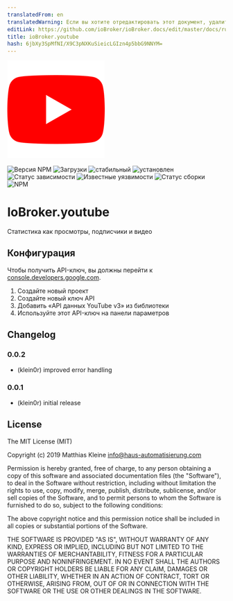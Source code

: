```yaml
---
translatedFrom: en
translatedWarning: Если вы хотите отредактировать этот документ, удалите поле «translationFrom», в противном случае этот документ будет снова автоматически переведен
editLink: https://github.com/ioBroker/ioBroker.docs/edit/master/docs/ru/adapterref/iobroker.youtube/README.md
title: ioBroker.youtube
hash: 6jbXy3SpMfNI/X9C3pNXKuSieicLGIzn4p5bbG9NNYM=
---
```

![логотип](../../../en/adapterref/iobroker.youtube/admin/youtube.png)

![Версия NPM](http://img.shields.io/npm/v/iobroker.youtube.svg)
![Загрузки](https://img.shields.io/npm/dm/iobroker.youtube.svg)
![стабильный](http://iobroker.live/badges/youtube-stable.svg)
![установлен](http://iobroker.live/badges/youtube-installed.svg)
![Статус зависимости](https://img.shields.io/david/klein0r/iobroker.youtube.svg)
![Известные уязвимости](https://snyk.io/test/github/klein0r/ioBroker.youtube/badge.svg)
![Статус сборки](http://img.shields.io/travis/klein0r/ioBroker.youtube.svg)
![NPM](https://nodei.co/npm/iobroker.youtube.png?downloads=true)

# IoBroker.youtube
Статистика как просмотры, подписчики и видео

## Конфигурация
Чтобы получить API-ключ, вы должны перейти к [console.developers.google.com](https://console.developers.google.com/apis/dashboard).

1. Создайте новый проект
2. Создайте новый ключ API
3. Добавить «API данных YouTube v3» из библиотеки
4. Используйте этот API-ключ на панели параметров

## Changelog

### 0.0.2

* (klein0r) improved error handling

### 0.0.1

* (klein0r) initial release

## License

The MIT License (MIT)

Copyright (c) 2019 Matthias Kleine <info@haus-automatisierung.com>

Permission is hereby granted, free of charge, to any person obtaining a copy
of this software and associated documentation files (the "Software"), to deal
in the Software without restriction, including without limitation the rights
to use, copy, modify, merge, publish, distribute, sublicense, and/or sell
copies of the Software, and to permit persons to whom the Software is
furnished to do so, subject to the following conditions:

The above copyright notice and this permission notice shall be included in
all copies or substantial portions of the Software.

THE SOFTWARE IS PROVIDED "AS IS", WITHOUT WARRANTY OF ANY KIND, EXPRESS OR
IMPLIED, INCLUDING BUT NOT LIMITED TO THE WARRANTIES OF MERCHANTABILITY,
FITNESS FOR A PARTICULAR PURPOSE AND NONINFRINGEMENT. IN NO EVENT SHALL THE
AUTHORS OR COPYRIGHT HOLDERS BE LIABLE FOR ANY CLAIM, DAMAGES OR OTHER
LIABILITY, WHETHER IN AN ACTION OF CONTRACT, TORT OR OTHERWISE, ARISING FROM,
OUT OF OR IN CONNECTION WITH THE SOFTWARE OR THE USE OR OTHER DEALINGS IN
THE SOFTWARE.
